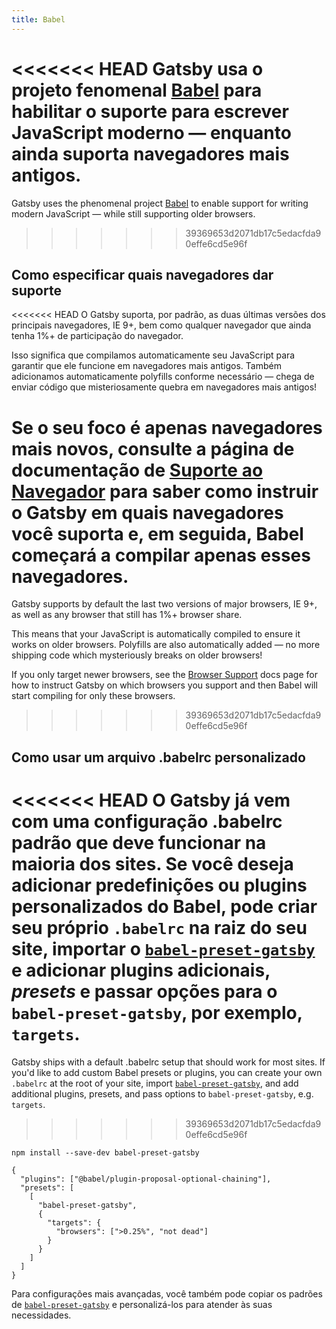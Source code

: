 ```yaml
---
title: Babel
---
```


<<<<<<< HEAD
Gatsby usa o projeto fenomenal [Babel](https://babeljs.io/) para habilitar o suporte para escrever JavaScript moderno — enquanto ainda suporta navegadores mais antigos.
=======
Gatsby uses the phenomenal project [Babel](https://babeljs.io/) to enable support for writing modern JavaScript — while still supporting older browsers.
>>>>>>> 39369653d2071db17c5edacfda90effe6cd5e96f

## Como especificar quais navegadores dar suporte

<<<<<<< HEAD
O Gatsby suporta, por padrão, as duas últimas versões dos principais navegadores, IE 9+, bem como qualquer navegador que ainda tenha 1%+ de participação do navegador.

Isso significa que compilamos automaticamente seu JavaScript para garantir que ele funcione em navegadores mais antigos. Também adicionamos automaticamente polyfills conforme necessário — chega de enviar código que misteriosamente quebra em navegadores mais antigos!

Se o seu foco é apenas navegadores mais novos, consulte a página de documentação de [Suporte ao Navegador](/docs/browser-support/) para saber como instruir o Gatsby em quais navegadores você suporta e, em seguida, Babel começará a compilar apenas esses navegadores.
=======
Gatsby supports by default the last two versions of major browsers, IE 9+, as well as any browser that still has 1%+ browser share.

This means that your JavaScript is automatically compiled to ensure it works on older browsers. Polyfills are also automatically added — no more shipping code which mysteriously breaks on older browsers!

If you only target newer browsers, see the [Browser Support](/docs/browser-support/) docs page for how to instruct Gatsby on which browsers you support and then Babel will start compiling for only these browsers.
>>>>>>> 39369653d2071db17c5edacfda90effe6cd5e96f

## Como usar um arquivo .babelrc personalizado

<<<<<<< HEAD
O Gatsby já vem com uma configuração .babelrc padrão que deve funcionar na maioria dos sites. Se você deseja adicionar predefinições ou plugins personalizados do Babel, pode criar seu próprio `.babelrc` na raiz do seu site, importar o [`babel-preset-gatsby`](https://github.com/gatsbyjs/gatsby/tree/master/packages/babel-preset-gatsby) e adicionar plugins adicionais, _presets_ e passar opções para o `babel-preset-gatsby`, por exemplo, `targets`.
=======
Gatsby ships with a default .babelrc setup that should work for most sites. If you'd like to add custom Babel presets or plugins, you can create your own `.babelrc` at the root of your site, import [`babel-preset-gatsby`](https://github.com/gatsbyjs/gatsby/tree/master/packages/babel-preset-gatsby), and add additional plugins, presets, and pass options to `babel-preset-gatsby`, e.g. `targets`.
>>>>>>> 39369653d2071db17c5edacfda90effe6cd5e96f

```shell
npm install --save-dev babel-preset-gatsby
```

<!-- prettier-ignore-start -->
```json:title=.babelrc
{
  "plugins": ["@babel/plugin-proposal-optional-chaining"],
  "presets": [
    [
      "babel-preset-gatsby",
      {
        "targets": {
          "browsers": [">0.25%", "not dead"]
        }
      }
    ]
  ]
}
```
<!-- prettier-ignore-end -->

Para configurações mais avançadas, você também pode copiar os padrões de [`babel-preset-gatsby`](https://github.com/gatsbyjs/gatsby/tree/master/packages/babel-preset-gatsby) e personalizá-los para atender às suas necessidades.
